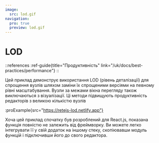 ```yaml
---
image:
  src: lod.gif
navigation:
  pro: true
  preview: lod.gif
---
```


# LOD

::references
:ref-guide{title="Продуктивність" link="/uk/docs/best-practices/performance"}
::

Цей приклад демонструє використання LOD (рівень деталізації) для спрощення вузлів шляхом заміни їх спрощеними версіями на певному рівні масштабування. Вузли за межами вікна перегляду також виключаються з візуалізації. Ці методи підвищують продуктивність редакторів з великою кількістю вузлів

:proExample{src="https://retejs-lod.netlify.app"}

Хоча цей приклад спочатку був розроблений для React.js, показана функція повністю не залежить від фреймворку. Ви можете легко інтегрувати її у свій додаток на іншому стеку, скопіювавши модуль функцій і підключивши його до свого редактора.
